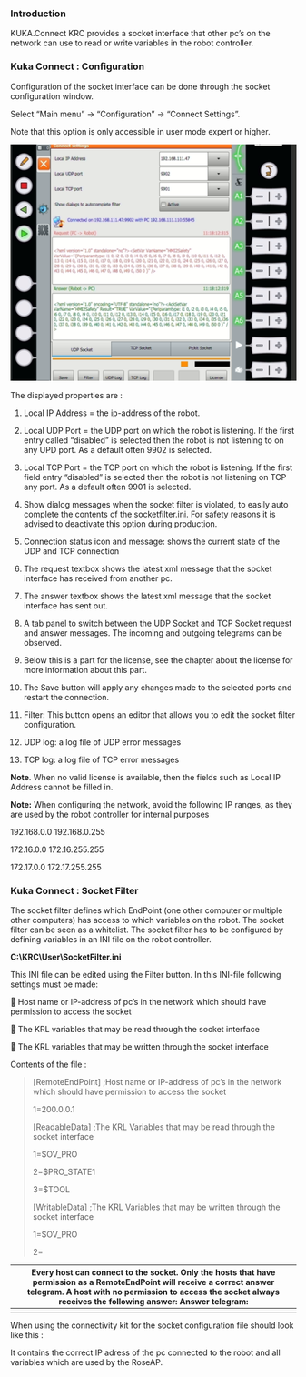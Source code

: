 ### Introduction

KUKA.Connect KRC provides a socket interface that other pc’s on the network can use to read or write variables in the robot controller.



### Kuka Connect : Configuration

Configuration of the socket interface can be done through the socket configuration window. 

Select “Main menu” -> “Configuration” -> “Connect Settings”. 

Note that this option is only accessible in user mode expert or higher.

 ![image-20210422122752404](.\image-20210422122752404.png)

The displayed properties are :

1) Local IP Address = the ip-address of the robot. 

2) Local UDP Port = the UDP port on which the robot is listening. If the first entry called “disabled” is selected then the robot is not listening to on any UPD port. As a default often 9902 is selected. 

3) Local TCP Port = the TCP port on which the robot is listening. If the first field entry “disabled” is selected then the robot is not listening on TCP any port. As a default often 9901 is selected. 

 

4) Show dialog messages when the socket filter is violated, to easily auto complete the contents of the socketfilter.ini. For safety reasons it is advised to deactivate this option during production. 

5) Connection status icon and message: shows the current state of the UDP and TCP connection 

6) The request textbox shows the latest xml message that the socket interface has received from another pc. 

7) The answer textbox shows the latest xml message that the socket interface has sent out. 

8) A tab panel to switch between the UDP Socket and TCP Socket request and answer messages. The incoming and outgoing telegrams can be observed. 

9) Below this is a part for the license, see the chapter about the license for more information about this part. 

10) The Save button will apply any changes made to the selected ports and restart the connection. 

11) Filter: This button opens an editor that allows you to edit the socket filter configuration. 

12) UDP log: a log file of UDP error messages 

13) TCP log: a log file of TCP error messages 

 

**Note**. When no valid license is available, then the fields such as Local IP Address cannot be filled in. 

**Note:** When configuring the network, avoid the following IP ranges, as they are used by the robot controller for internal purposes 

192.168.0.0 192.168.0.255 

172.16.0.0 172.16.255.255 

172.17.0.0 172.17.255.255 

### Kuka Connect : Socket Filter

The socket filter defines which EndPoint (one other computer or multiple other computers) has access to which variables on the robot. The socket filter can be seen as a whitelist. The socket filter has to be configured by defining variables in an INI file on the robot controller. 

**C:\KRC\User\SocketFilter.ini**

This INI file can be edited using the Filter button. In this INI-file following settings must be made: 

 Host name or IP-address of pc’s in the network which should have permission to access the socket 

 The KRL variables that may be read through the socket interface 

 The KRL variables that may be written through the socket interface 

Contents of the file : 

> [RemoteEndPoint]   ;Host name or IP-address of pc’s in the network which should  have permission to access the socket   
>
> 1=200.0.0.1   
>
> [ReadableData]   ;The KRL Variables that may be read through the socket interface   
>
>  1=$OV_PRO   
>
>  2=$PRO_STATE1   
>
>  3=$TOOL  
>
>  [WritableData]   ;The KRL Variables that may be written through the socket  interface   
>
> 1=$OV_PRO   
>
> 2=
>
> 

| Every  host can connect to the socket. Only the hosts that have permission as a  RemoteEndPoint will receive a correct answer telegram. A host with no  permission to access the socket always receives the following answer:   **Answer  telegram:** |
| ------------------------------------------------------------ |
| <?xml version="1.0" encoding="UTF-8"  standalone="no"?>   <Refused Message="You have no permission to access the  socket interface" /> |

 

When using the connectivity kit for the  socket configuration file should look like this :







It contains the correct IP adress of the pc connected to the robot and all variables which are used by the RoseAP.





